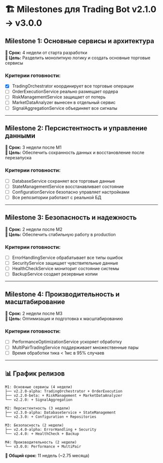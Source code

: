 # 🏗️ Milestones для Trading Bot v2.1.0 → v3.0.0

## Milestone 1: Основные сервисы и архитектура
**📅 Срок:** 4 недели от старта разработки  
**🎯 Цель:** Разделить монолитную логику и создать основные торговые сервисы

### Критерии готовности:
- [x] TradingOrchestrator координирует все торговые операции
- [ ] OrderExecutionService реально размещает ордера
- [ ] RiskManagementService защищает от потерь
- [ ] MarketDataAnalyzer вынесен в отдельный сервис
- [ ] SignalAggregationService объединяет все сигналы

---

## Milestone 2: Персистентность и управление данными  
**📅 Срок:** 3 недели после M1  
**🎯 Цель:** Обеспечить сохранность данных и восстановление после перезапуска

### Критерии готовности:
- [ ] DatabaseService сохраняет все торговые данные
- [ ] StateManagementService восстанавливает состояние
- [ ] ConfigurationService безопасно управляет настройками
- [ ] Все репозитории работают с реальной БД

---

## Milestone 3: Безопасность и надежность
**📅 Срок:** 2 недели после M2  
**🎯 Цель:** Обеспечить стабильную работу в production

### Критерии готовности:
- [ ] ErrorHandlingService обрабатывает все типы ошибок
- [ ] SecurityService защищает чувствительные данные
- [ ] HealthCheckService мониторит состояние системы
- [ ] BackupService создает резервные копии

---

## Milestone 4: Производительность и масштабирование
**📅 Срок:** 2 недели после M3  
**🎯 Цель:** Оптимизация и подготовка к масштабированию

### Критерии готовности:
- [ ] PerformanceOptimizationService ускоряет обработку
- [ ] MultiPairTradingService поддерживает множественные пары
- [ ] Время обработки тика < 1мс в 95% случаев

---

## 📊 График релизов

```
M1: Основные сервисы (4 недели)
├── v2.2.0-alpha: TradingOrchestrator + OrderExecution
├── v2.2.0-beta: + RiskManagement + MarketDataAnalyzer  
└── v2.2.0: + SignalAggregation

M2: Персистентность (3 недели)  
├── v2.3.0-alpha: DatabaseService + StateManagement
└── v2.3.0: + Configuration + Repositories

M3: Безопасность (2 недели)
├── v2.4.0-alpha: ErrorHandling + Security
└── v2.4.0: + HealthCheck + Backup

M4: Производительность (2 недели)
└── v3.0.0: Performance + MultiPair
```

**🎯 Общий срок:** 11 недель (~2.75 месяца)  
